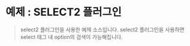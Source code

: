 # 예제 : SELECT2 플러그인
>select2 플러그인을 사용한 예제 소스입니다.
>select2 플러그인을 사용하면 select 태그 내 option의 검색이 가능해집니다.

